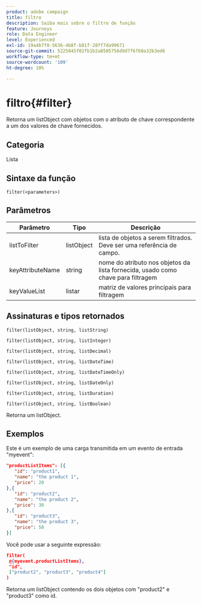 ```yaml
---
product: adobe campaign
title: filtro
description: Saiba mais sobre o filtro de função
feature: Journeys
role: Data Engineer
level: Experienced
exl-id: 19a4b7f8-5636-4b8f-b81f-28ff7da99671
source-git-commit: 5225045f02fb1b2a8505756d9d7f6f60a32b3ed6
workflow-type: tm+mt
source-wordcount: '109'
ht-degree: 10%

---
```


# filtro{#filter}

Retorna um listObject com objetos com o atributo de chave correspondente a um dos valores de chave fornecidos.

## Categoria

Lista

## Sintaxe da função

`filter(<parameters>)`

## Parâmetros

| Parâmetro | Tipo | Descrição |
|-----------|------------------|------------------|
| listToFilter | listObject | lista de objetos a serem filtrados. Deve ser uma referência de campo. |
| keyAttributeName | string | nome do atributo nos objetos da lista fornecida, usado como chave para filtragem |
| keyValueList | listar | matriz de valores principais para filtragem |

## Assinaturas e tipos retornados

`filter(listObject, string, listString)`

`filter(listObject, string, listInteger)`

`filter(listObject, string, listDecimal)`

`filter(listObject, string, listDateTime)`

`filter(listObject, string, listDateTimeOnly)`

`filter(listObject, string, listDateOnly)`

`filter(listObject, string, listDuration)`

`filter(listObject, string, listBoolean)`

Retorna um listObject.

## Exemplos

Este é um exemplo de uma carga transmitida em um evento de entrada &quot;myevent&quot;:

```json
"productListItems": [{
   "id": "product1",
   "name": "the product 1",
   "price": 20
},{
   "id": "product2",
   "name": "the product 2",
   "price": 30
},{
   "id": "product3",
   "name": "the product 3",
   "price": 50
}]
```

Você pode usar a seguinte expressão:

```json
filter(
 @{myevent.productListItems},
 "id", 
 ["product2", "product3", "product4"]
)
```

Retorna um listObject contendo os dois objetos com &quot;product2&quot; e &quot;product3&quot; como id.
